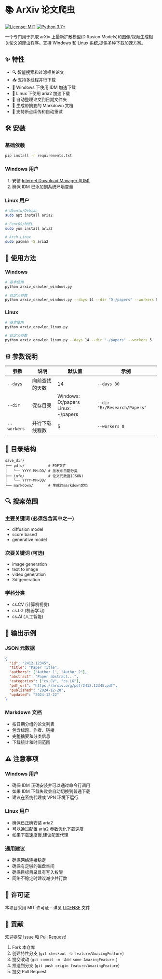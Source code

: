 # 📚 ArXiv 论文爬虫

[![License: MIT](https://img.shields.io/badge/License-MIT-yellow.svg)](https://opensource.org/licenses/MIT)
[![Python 3.7+](https://img.shields.io/badge/python-3.7+-blue.svg)](https://www.python.org/downloads/)

一个专门用于抓取 arXiv 上最新扩散模型(Diffusion Models)和图像/视频生成相关论文的爬虫程序。支持 Windows 和 Linux 系统,提供多种下载加速方案。

## ✨ 特性

- 🔍 智能搜索和过滤相关论文
- 📥 支持多线程并行下载
- 🚀 Windows 下使用 IDM 加速下载
- 🚄 Linux 下使用 aria2 加速下载
- 📂 自动整理论文到日期文件夹
- 📝 生成带摘要的 Markdown 文档
- 🔄 支持断点续传和自动重试

## 🛠️ 安装

### 基础依赖
```bash
pip install -r requirements.txt
```

### Windows 用户
1. 安装 [Internet Download Manager (IDM)](https://www.internetdownloadmanager.com/)
2. 确保 IDM 已添加到系统环境变量

### Linux 用户
```bash
# Ubuntu/Debian
sudo apt install aria2

# CentOS/RHEL
sudo yum install aria2

# Arch Linux
sudo pacman -S aria2
```

## 🚀 使用方法

### Windows
```bash
# 基本使用
python arxiv_crawler_windows.py

# 自定义参数
python arxiv_crawler_windows.py --days 14 --dir "D:/papers" --workers 5
```

### Linux
```bash
# 基本使用
python arxiv_crawler_linux.py

# 自定义参数
python arxiv_crawler_linux.py --days 14 --dir "~/papers" --workers 5
```

## ⚙️ 参数说明

| 参数 | 说明 | 默认值 | 示例 |
|------|------|--------|------|
| `--days` | 向前查找的天数 | 14 | `--days 30` |
| `--dir` | 保存目录 | Windows: D:/papers<br>Linux: ~/papers | `--dir "E:/Research/Papers"` |
| `--workers` | 并行下载线程数 | 5 | `--workers 8` |

## 📁 目录结构

```
save_dir/
├── pdfs/           # PDF文件
│   └── YYYY-MM-DD/ # 按发布日期分类
├── info/           # 论文元数据(JSON)
│   └── YYYY-MM-DD/
└── markdown/       # 生成的markdown文档
```

## 🔍 搜索范围

### 主要关键词 (必须包含其中之一)
- diffusion model
- score based
- generative model

### 次要关键词 (可选)
- image generation
- text to image
- video generation
- 3d generation

### 学科分类
- cs.CV (计算机视觉)
- cs.LG (机器学习)
- cs.AI (人工智能)

## 📝 输出示例

### JSON 元数据
```json
{
  "id": "2412.12345",
  "title": "Paper Title",
  "authors": ["Author 1", "Author 2"],
  "abstract": "Paper abstract...",
  "categories": ["cs.CV", "cs.LG"],
  "pdf_url": "https://arxiv.org/pdf/2412.12345.pdf",
  "published": "2024-12-20",
  "updated": "2024-12-22"
}
```

### Markdown 文档
- 按日期分组的论文列表
- 包含标题、作者、链接
- 完整摘要和分类信息
- 下载统计和时间范围

## ⚠️ 注意事项

### Windows 用户
- 确保 IDM 正确安装并可以通过命令行调用
- 如果 IDM 下载失败会自动切换到普通下载
- 建议在系统代理或 VPN 环境下运行

### Linux 用户
- 确保已正确安装 aria2
- 可以通过配置 aria2 参数优化下载速度
- 如果下载速度慢,建议配置代理

### 通用建议
- 确保网络连接稳定
- 确保有足够的磁盘空间
- 确保目标目录具有写入权限
- 网络不稳定时建议减少并行数

## 📄 许可证

本项目采用 MIT 许可证 - 详见 [LICENSE](LICENSE) 文件

## 🤝 贡献

欢迎提交 Issue 和 Pull Request!

1. Fork 本仓库
2. 创建特性分支 (`git checkout -b feature/AmazingFeature`)
3. 提交改动 (`git commit -m 'Add some AmazingFeature'`)
4. 推送到分支 (`git push origin feature/AmazingFeature`)
5. 提交 Pull Request
